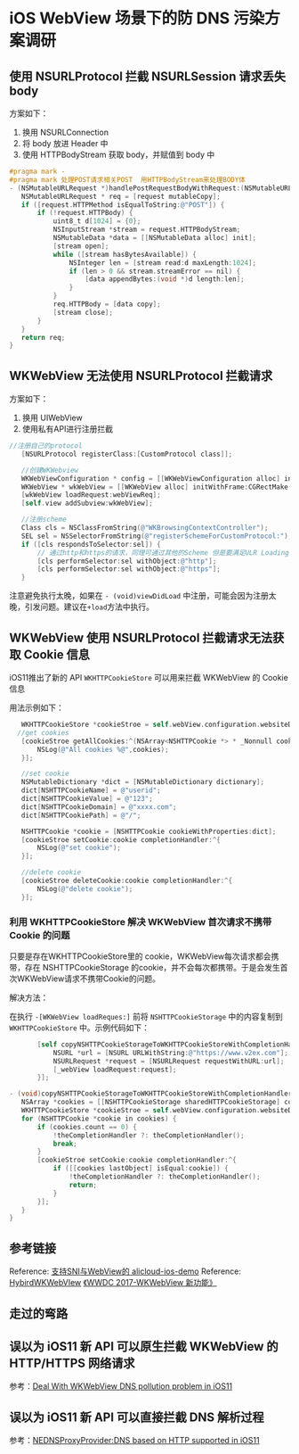 # iOS WebView 场景下的防 DNS 污染方案调研

## 使用 NSURLProtocol 拦截 NSURLSession 请求丢失 body

 方案如下： 

  1. 换用 NSURLConnection 
  2. 将 body 放进 Header 中
  3. 使用 HTTPBodyStream 获取 body，并赋值到 body 中


 ```Objective-C
#pragma mark -
#pragma mark 处理POST请求相关POST  用HTTPBodyStream来处理BODY体
- (NSMutableURLRequest *)handlePostRequestBodyWithRequest:(NSMutableURLRequest *)request {
    NSMutableURLRequest * req = [request mutableCopy];
    if ([request.HTTPMethod isEqualToString:@"POST"]) {
        if (!request.HTTPBody) {
            uint8_t d[1024] = {0};
            NSInputStream *stream = request.HTTPBodyStream;
            NSMutableData *data = [[NSMutableData alloc] init];
            [stream open];
            while ([stream hasBytesAvailable]) {
                NSInteger len = [stream read:d maxLength:1024];
                if (len > 0 && stream.streamError == nil) {
                    [data appendBytes:(void *)d length:len];
                }
            }
            req.HTTPBody = [data copy];
            [stream close];
        }
    }
    return req;
}

 ```

## WKWebView 无法使用 NSURLProtocol 拦截请求

 方案如下： 


  1. 换用 UIWebView 
  2. 使用私有API进行注册拦截


 ```Objective-C
//注册自己的protocol
    [NSURLProtocol registerClass:[CustomProtocol class]];

    //创建WKWebview
    WKWebViewConfiguration * config = [[WKWebViewConfiguration alloc] init];
    WKWebView * wkWebView = [[WKWebView alloc] initWithFrame:CGRectMake(0, 0, [UIScreen mainScreen].bounds.size.width, [UIScreen mainScreen].bounds.size.height) configuration:config];
    [wkWebView loadRequest:webViewReq];
    [self.view addSubview:wkWebView];

    //注册scheme
    Class cls = NSClassFromString(@"WKBrowsingContextController");
    SEL sel = NSSelectorFromString(@"registerSchemeForCustomProtocol:");
    if ([cls respondsToSelector:sel]) {
        // 通过http和https的请求，同理可通过其他的Scheme 但是要满足ULR Loading System
        [cls performSelector:sel withObject:@"http"];
        [cls performSelector:sel withObject:@"https"];
    }

 ```

 注意避免执行太晚，如果在 `- (void)viewDidLoad` 中注册，可能会因为注册太晚，引发问题。建议在`+load`方法中执行。

## WKWebView 使用 NSURLProtocol 拦截请求无法获取 Cookie 信息

iOS11推出了新的 API `WKHTTPCookieStore` 可以用来拦截 WKWebView 的 Cookie 信息

用法示例如下：

 ```Objective-C
    WKHTTPCookieStore *cookieStroe = self.webView.configuration.websiteDataStore.httpCookieStore;
   //get cookies
    [cookieStroe getAllCookies:^(NSArray<NSHTTPCookie *> * _Nonnull cookies) {
        NSLog(@"All cookies %@",cookies);
    }];

    //set cookie
    NSMutableDictionary *dict = [NSMutableDictionary dictionary];
    dict[NSHTTPCookieName] = @"userid";
    dict[NSHTTPCookieValue] = @"123";
    dict[NSHTTPCookieDomain] = @"xxxx.com";
    dict[NSHTTPCookiePath] = @"/";

    NSHTTPCookie *cookie = [NSHTTPCookie cookieWithProperties:dict];
    [cookieStroe setCookie:cookie completionHandler:^{
        NSLog(@"set cookie");
    }];

    //delete cookie
    [cookieStroe deleteCookie:cookie completionHandler:^{
        NSLog(@"delete cookie");
    }];
 ```

### 利用 WKHTTPCookieStore 解决 WKWebView 首次请求不携带 Cookie 的问题

只要是存在WKHTTPCookieStore里的 cookie，WKWebView每次请求都会携带，存在 NSHTTPCookieStorage 的cookie，并不会每次都携带。于是会发生首次WKWebView请求不携带Cookie的问题。

解决方法：

在执行 `-[WKWebView loadReques:]` 前将 `NSHTTPCookieStorage` 中的内容复制到 `WKHTTPCookieStore` 中。示例代码如下：

 ```Objective-C
        [self copyNSHTTPCookieStorageToWKHTTPCookieStoreWithCompletionHandler:^{
            NSURL *url = [NSURL URLWithString:@"https://www.v2ex.com"];
            NSURLRequest *request = [NSURLRequest requestWithURL:url];
            [_webView loadRequest:request];
        }];
 ```

 ```Objective-C
- (void)copyNSHTTPCookieStorageToWKHTTPCookieStoreWithCompletionHandler:(nullable void (^)())theCompletionHandler; {
    NSArray *cookies = [[NSHTTPCookieStorage sharedHTTPCookieStorage] cookies];
    WKHTTPCookieStore *cookieStroe = self.webView.configuration.websiteDataStore.httpCookieStore;
    for (NSHTTPCookie *cookie in cookies) {
        if (cookies.count == 0) {
            !theCompletionHandler ?: theCompletionHandler();
            break;
        }
        [cookieStroe setCookie:cookie completionHandler:^{
            if ([[cookies lastObject] isEqual:cookie]) {
                !theCompletionHandler ?: theCompletionHandler();
                return;
            }
        }];
    }
}
 ```

## 参考链接

Reference:  [支持SNI与WebView的 alicloud-ios-demo](https://github.com/Dave1991/alicloud-ios-demo) 
Reference: [HybirdWKWebVIew](https://github.com/LiuShuoyu/HybirdWKWebVIew/) 
 [《WWDC ​2017-WKWebView 新功能》]( https://zhuanlan.zhihu.com/p/27914128 ) 

## 走过的弯路

## 误以为 iOS11 新 API 可以原生拦截 WKWebView 的 HTTP/HTTPS 网络请求
 
 参考：[Deal With WKWebView DNS pollution problem in iOS11](https://github.com/ChenYilong/iOS11AdaptationTips/issues/16) 

## 误以为 iOS11 新 API 可以直接拦截 DNS 解析过程

参考：[NEDNSProxyProvider:DNS based on HTTP supported in iOS11](https://github.com/ChenYilong/iOS11AdaptationTips/issues/12) 